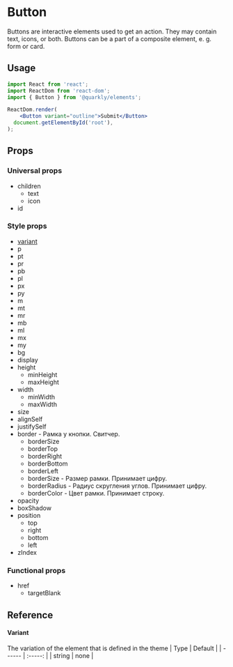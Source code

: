 # Button  
Buttons are interactive elements used to get an action. They may contain text, icons, or both. Buttons can be a part of a composite element, e. g. form or card.

## Usage
```jsx
import React from 'react';
import ReactDom from 'react-dom';
import { Button } from '@quarkly/elements';

ReactDom.render(
    <Button variant="outline">Submit</Button>
  document.getElementById('root'),
);
```

## Props

### Universal props
- children
   - text
   - icon
- id
  
### Style props
- [variant](####variant)
- p
- pt
- pr
- pb
- pl
- px
- py
- m
- mt
- mr
- mb
- ml
- mx
- my
- bg
- display
- height
   - minHeight
   - maxHeight
- width
   - minWidth
   - maxWidth
- size
- alignSelf
- justifySelf
- border - Рамка у кнопки. Свитчер.
   - borderSize
   - borderTop
   - borderRight
   - borderBottom
   - borderLeft
   - borderSize - Размер рамки. Принимает цифру.
   - borderRadius - Радиус скругления углов. Принимает цифру.
   - borderColor - Цвет рамки. Принимает строку.
- opacity
- boxShadow
- position
   - top
   - right
   - bottom
   - left
- zIndex

### Functional props
- href
   - targetBlank

## Reference
#### Variant
The variation of the element that is defined in the theme
| Type   | Default |
| ------ | :-----: |
| string |  none   |